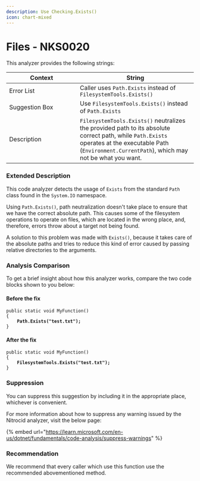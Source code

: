 ```yaml
---
description: Use Checking.Exists()
icon: chart-mixed
---
```


# Files - NKS0020

This analyzer provides the following strings:

<table><thead><tr><th width="174">Context</th><th>String</th></tr></thead><tbody><tr><td>Error List</td><td>Caller uses <code>Path.Exists</code> instead of <code>FilesystemTools.Exists()</code></td></tr><tr><td>Suggestion Box</td><td>Use <code>FilesystemTools.Exists()</code> instead of <code>Path.Exists</code></td></tr><tr><td>Description</td><td><code>FilesystemTools.Exists()</code> neutralizes the provided path to its absolute correct path, while <code>Path.Exists</code> operates at the executable Path (<code>Environment.CurrentPath</code>), which may not be what you want.</td></tr></tbody></table>

### Extended Description

This code analyzer detects the usage of `Exists` from the standard `Path` class found in the `System.IO` namespace.

Using `Path.Exists()`, path neutralization doesn't take place to ensure that we have the correct absolute path. This causes some of the filesystem operations to operate on files, which are located in the wrong place, and, therefore, errors throw about a target not being found.

A solution to this problem was made with `Exists()`, because it takes care of the absolute paths and tries to reduce this kind of error caused by passing relative directories to the arguments.

### Analysis Comparison

To get a brief insight about how this analyzer works, compare the two code blocks shown to you below:

#### Before the fix

<pre class="language-csharp" data-title="Somewhere in your mod code..." data-line-numbers><code class="lang-csharp">public static void MyFunction()
{
<strong>    Path.Exists("test.txt");
</strong>}
</code></pre>

#### After the fix

<pre class="language-csharp" data-title="Somewhere in your mod code..." data-line-numbers><code class="lang-csharp">public static void MyFunction()
{
<strong>    FilesystemTools.Exists("test.txt");
</strong>}
</code></pre>

### Suppression

You can suppress this suggestion by including it in the appropriate place, whichever is convenient.

For more information about how to suppress any warning issued by the Nitrocid analyzer, visit the below page:

{% embed url="https://learn.microsoft.com/en-us/dotnet/fundamentals/code-analysis/suppress-warnings" %}

### Recommendation

We recommend that every caller which use this function use the recommended abovementioned method.
